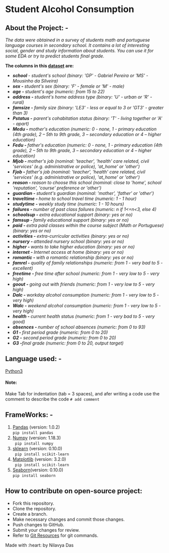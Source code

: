 # Student Alcohol Consumption <br>
## About the Project: - 
<p><i> The data were obtained in a survey of students math and portuguese language courses in secondary school. It contains a lot of interesting social, gender and study information about students. You can use it for some EDA or try to predict students final grade.</i> <br>

<b>The columns in this <a href="https://github.com/nilavya2000/Student_alcohol_consumption/blob/master/data/student_alcohol.csv">dataset</a> are:</b>
  <ul><i>
  <li><b>school </b>- student's school (binary: 'GP' - Gabriel Pereira or 'MS' - Mousinho da Silveira)</li>
<li><b>sex - </b>student's sex (binary: 'F' - female or 'M' - male)</li>
<li><b>age - </b>student's age (numeric: from 15 to 22)</li>
<li><b>address - </b>student's home address type (binary: 'U' - urban or 'R' - rural)</li>
<li><b>famsize - </b>family size (binary: 'LE3' - less or equal to 3 or 'GT3' - greater than 3)</li>
<li><b>Pstatus -</b> parent's cohabitation status (binary: 'T' - living together or 'A' - apart)</li>
<li><b>Medu - </b>mother's education (numeric: 0 - none, 1 - primary education (4th grade), 2 – 5th to 9th grade, 3 – secondary education or 4 – higher education)</li>
<li><b>Fedu - </b>father's education (numeric: 0 - none, 1 - primary education (4th grade), 2 – 5th to 9th grade, 3 – secondary education or 4 – higher education)</li>
<li><b>Mjob - </b>mother's job (nominal: 'teacher', 'health' care related, civil 'services' (e.g. administrative or police), 'at_home' or 'other')</li>
<li><b>Fjob - </b>father's job (nominal: 'teacher', 'health' care related, civil 'services' (e.g. administrative or police), 'at_home' or 'other')</li>
<li><b>reason - </b>reason to choose this school (nominal: close to 'home', school 'reputation', 'course' preference or 'other')</li>
<li><b>guardian - </b>student's guardian (nominal: 'mother', 'father' or 'other')</li>
<li><b>traveltime - </b>home to school travel time (numeric: 1 - 1 hour)</li>
<li><b>studytime - </b>weekly study time (numeric: 1 - 10 hours)</li>
<li><b>failures - </b>number of past class failures (numeric: n if 1<=n<3, else 4)</li>
<li><b>schoolsup - </b>extra educational support (binary: yes or no)</li>
<li><b>famsup - </b>family educational support (binary: yes or no)</li>
<li><b>paid - </b>extra paid classes within the course subject (Math or Portuguese) (binary: yes or no)</li>
<li><b>activities - </b>extra-curricular activities (binary: yes or no)</li>
<li><b>nursery - </b>attended nursery school (binary: yes or no)</li>
<li><b>higher - </b>wants to take higher education (binary: yes or no)</li>
<li><b>internet - </b>Internet access at home (binary: yes or no)</li>
<li><b>romantic - </b>with a romantic relationship (binary: yes or no)</li>
<li><b>famrel - </b>quality of family relationships (numeric: from 1 - very bad to 5 - excellent)</li>
<li><b>freetime - </b>free time after school (numeric: from 1 - very low to 5 - very high)</li>
<li><b>goout - </b>going out with friends (numeric: from 1 - very low to 5 - very high)</li>
<li><b>Dalc - </b>workday alcohol consumption (numeric: from 1 - very low to 5 - very high)</li>
<li><b>Walc - </b>weekend alcohol consumption (numeric: from 1 - very low to 5 - very high)</li>
<li><b>health - </b>current health status (numeric: from 1 - very bad to 5 - very good)</li>
<li><b>absences - </b>number of school absences (numeric: from 0 to 93)</li>
<li><b>G1 - </b>first period grade (numeric: from 0 to 20)</li>
<li><b>G2 -</b> second period grade (numeric: from 0 to 20)</li>
<li><b>G3 -</b>final grade (numeric: from 0 to 20, output target)</li>
  </i></ul>
</p>

## Language used: - 
[Python3](https://docs.python.org/3/)<br>
#### Note: <br>
Make Tab for indentation (tab = 3 spaces), and afer writing a code use the comment to describe the code ``` # add comment ```

## FrameWorks: -
1. [Pandas](https://pandas.pydata.org/docs/) (version: 1.0.2) <br>
```pip install pandas ```
2. [Numpy](https://numpy.org/doc/) (version: 1.18.3)<br>
``` pip install numpy```
3. [sklearn](https://scikit-learn.org/stable/install.html) (version: 0.10.0)<br>
``` pip install scikit-learn```
4. [Matplotlib](https://matplotlib.org/3.3.1/contents.html) (version: 3.2.0)<br>
``` pip install scikit-learn```
5. [Seaborn](https://seaborn.pydata.org/)(version: 0.10.0)<br>
```pip install seaborn ```

## How to contribute on open-source project: 
  <p><ul>
  <li>Fork this repository.</li>
  <li>Clone the repository.</li>
  <li>Create a branch.</li>
  <li>Make necessary changes and commit those changes.</li>
  <li>Push changes to GitHub.</li>
  <li>Submit your changes for review.</li>
  <li>Refer to <a href="https://github.com/Hack-Club-SIT/Git-Learning-Resources">Git Resources</a> for git commands.</li></ul></p>
 
 
 <p>Made with :heart: by Nilavya Das</p>
 
